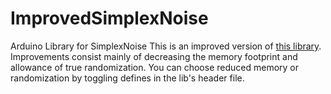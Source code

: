 # ImprovedSimplexNoise
Arduino Library for SimplexNoise
This is an improved version of [this library](https://github.com/jshaw/SimplexNoise).
Improvements consist mainly of decreasing the memory footprint and allowance of true randomization.
You can choose reduced memory or randomization by toggling defines in the lib's header file.
